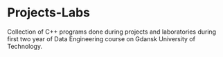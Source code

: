 # Projects-Labs

Collection of C++ programs done during projects and laboratories during first two year of Data Engineering course on Gdansk University of Technology.
